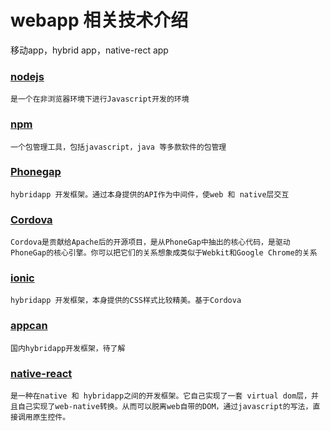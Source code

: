 # webapp 相关技术介绍
   移动app，hybrid app，native-rect app

### [nodejs](https://nodejs.org/) 
    是一个在非浏览器环境下进行Javascript开发的环境
    
### [npm](https://www.npmjs.com/)
    一个包管理工具，包括javascript，java 等多款软件的包管理

### [Phonegap](http://phonegap.com/)
    hybridapp 开发框架。通过本身提供的API作为中间件，使web 和 native层交互
    
### [Cordova](http://cordova.apache.org/)
    Cordova是贡献给Apache后的开源项目，是从PhoneGap中抽出的核心代码，是驱动PhoneGap的核心引擎。你可以把它们的关系想象成类似于Webkit和Google Chrome的关系
    
### [ionic](http://www.ionicframework.com/)
    hybridapp 开发框架，本身提供的CSS样式比较精美。基于Cordova

### [appcan](http://www.appcan.cn/)
    国内hybridapp开发框架，待了解
    
### [native-react](http://www.reactnative.com/) 
    是一种在native 和 hybridapp之间的开发框架。它自己实现了一套 virtual dom层，并且自己实现了web-native转换。从而可以脱离web自带的DOM，通过javascript的写法，直接调用原生控件。
